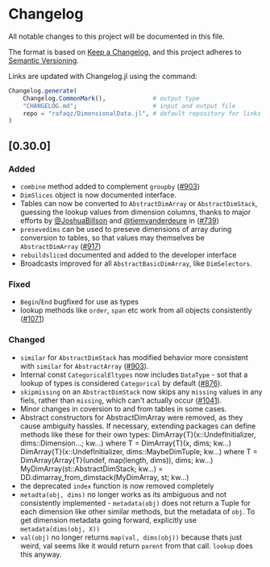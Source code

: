 # Changelog

All notable changes to this project will be documented in this file.

The format is based on [Keep a Changelog](https://keepachangelog.com/en/1.1.0/),
and this project adheres to [Semantic Versioning](https://semver.org/spec/v2.0.0.html).

Links are updated with Changelog.jl using the command:

```julia
Changelog.generate(
    Changelog.CommonMark(),             # output type
    "CHANGELOG.md";                     # input and output file
    repo = "rafaqz/DimensionalData.jl", # default repository for links
)
```

## [0.30.0]

### Added

- `combine` method added to complement `groupby` ([#903])
- `DimSlices` object is now documented interface.
- Tables can now be converted to `AbstractDimArray` or `AbstractDimStack`,
  guessing the lookup values from dimension columns, thanks to major efforts by [@JoshuaBillson] and [@tiemvanderdeure] in ([#739])
- `presevedims` can be used to preseve dimensions of array during conversion to
  tables, so that values may themselves be `AbstractDimArray` ([#917])
- `rebuildsliced` documented and added to the developer interface 
- Broadcasts improved for all `AbstractBasicDimArray`, like `DimSelectors`.

### Fixed

- `Begin`/`End` bugfixed for use as types
- lookup methods like `order`, `span` etc work from all objects consistently
  ([#1071])

### Changed

- `similar` for `AbstractDimStack` has modified behavior more consistent with
  `similar` for `AbstractArray` ([#903]).
- Internal const `CategoricalEltypes` now includes `DataType` - sot that a
  lookup of types is considered `Categorical` by default ([#876]).
- `skipmissing` on an `AbstractDimStack` now skips any `missing` values in any fiels, rather than `missing`, which can't
  actually occur ([#1041]).
- Minor changes in coversion to and from tables in some cases.
- Abstract constructors for AbstractDimArray were removed, as they cause ambiguity hassles. 
  If necessary, extending packages can define methods like these for their own types:
    DimArray{T}(x::UndefInitializer, dims::Dimension...; kw...) where T = DimArray{T}(x, dims; kw...)
    DimArray{T}(x::UndefInitializer, dims::MaybeDimTuple; kw...) where T = DimArray(Array{T}(undef, map(length, dims)), dims; kw...)
    MyDimArray(st::AbstractDimStack; kw...) = DD.dimarray_from_dimstack(MyDimArray, st; kw...) 
- the deprecated `index` function is now removed completely
- `metadta(obj, dims)` no longer works as its ambiguous and not consistently
  implemented - `metadata(obj)` does not return a Tuple for each dimension 
  like other similar methods, but the metadata of `obj`. To get dimension 
  metadata going forward, explicitly use `metadata(dims(obj, X))`
- `val(obj)` no longer returns `map(val, dims(obj))` because thats just weird,
  val seems like it would return `parent` from that call. `lookup` does this anyway.


<!-- Links generated by Changelog.jl -->

[#739]: https://github.com/rafaqz/DimensionalData.jl/issues/739
[#876]: https://github.com/rafaqz/DimensionalData.jl/issues/876
[#903]: https://github.com/rafaqz/DimensionalData.jl/issues/903
[#917]: https://github.com/rafaqz/DimensionalData.jl/issues/917
[#1041]: https://github.com/rafaqz/DimensionalData.jl/issues/1041
[#1071]: https://github.com/rafaqz/DimensionalData.jl/issues/1071
[@JoshuaBillson]: https://github.com/JoshuaBillson
[@tiemvanderdeure]: https://github.com/tiemvanderdeure
